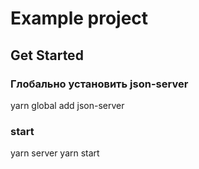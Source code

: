 # Example project

## Get Started
### Глобально установить json-server
yarn global add json-server

### start
yarn server
yarn start